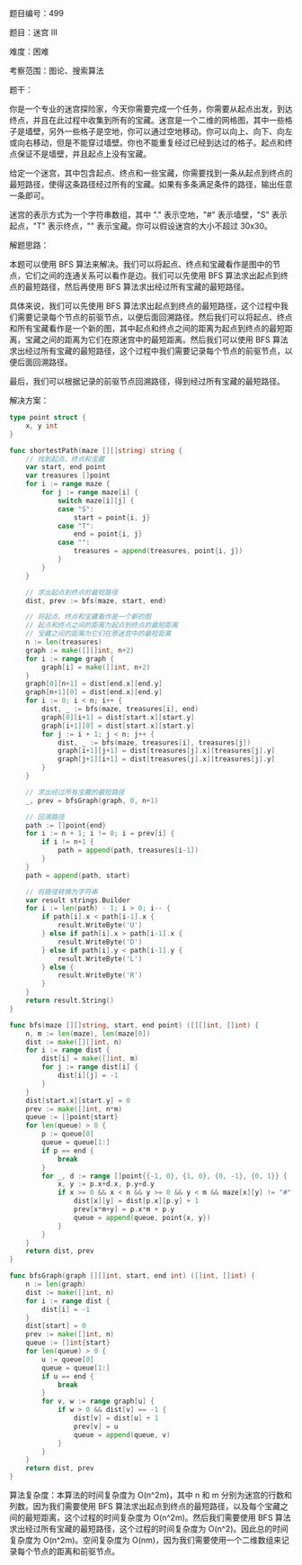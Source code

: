 题目编号：499

题目：迷宫 III

难度：困难

考察范围：图论、搜索算法

题干：

你是一个专业的迷宫探险家，今天你需要完成一个任务，你需要从起点出发，到达终点，并且在此过程中收集到所有的宝藏。迷宫是一个二维的网格图，其中一些格子是墙壁，另外一些格子是空地，你可以通过空地移动。你可以向上、向下、向左或向右移动，但是不能穿过墙壁。你也不能重复经过已经到达过的格子。起点和终点保证不是墙壁，并且起点上没有宝藏。

给定一个迷宫，其中包含起点、终点和一些宝藏，你需要找到一条从起点到终点的最短路径，使得这条路径经过所有的宝藏。如果有多条满足条件的路径，输出任意一条即可。

迷宫的表示方式为一个字符串数组，其中 "." 表示空地，"#" 表示墙壁，"S" 表示起点，"T" 表示终点，"" 表示宝藏。你可以假设迷宫的大小不超过 30x30。

解题思路：

本题可以使用 BFS 算法来解决。我们可以将起点、终点和宝藏看作是图中的节点，它们之间的连通关系可以看作是边。我们可以先使用 BFS 算法求出起点到终点的最短路径，然后再使用 BFS 算法求出经过所有宝藏的最短路径。

具体来说，我们可以先使用 BFS 算法求出起点到终点的最短路径，这个过程中我们需要记录每个节点的前驱节点，以便后面回溯路径。然后我们可以将起点、终点和所有宝藏看作是一个新的图，其中起点和终点之间的距离为起点到终点的最短距离，宝藏之间的距离为它们在原迷宫中的最短距离。然后我们可以使用 BFS 算法求出经过所有宝藏的最短路径，这个过程中我们需要记录每个节点的前驱节点，以便后面回溯路径。

最后，我们可以根据记录的前驱节点回溯路径，得到经过所有宝藏的最短路径。

解决方案：

```go
type point struct {
    x, y int
}

func shortestPath(maze [][]string) string {
    // 找到起点、终点和宝藏
    var start, end point
    var treasures []point
    for i := range maze {
        for j := range maze[i] {
            switch maze[i][j] {
            case "S":
                start = point{i, j}
            case "T":
                end = point{i, j}
            case "":
                treasures = append(treasures, point{i, j})
            }
        }
    }

    // 求出起点到终点的最短路径
    dist, prev := bfs(maze, start, end)

    // 将起点、终点和宝藏看作是一个新的图
    // 起点和终点之间的距离为起点到终点的最短距离
    // 宝藏之间的距离为它们在原迷宫中的最短距离
    n := len(treasures)
    graph := make([][]int, n+2)
    for i := range graph {
        graph[i] = make([]int, n+2)
    }
    graph[0][n+1] = dist[end.x][end.y]
    graph[n+1][0] = dist[end.x][end.y]
    for i := 0; i < n; i++ {
        dist, _ := bfs(maze, treasures[i], end)
        graph[0][i+1] = dist[start.x][start.y]
        graph[i+1][0] = dist[start.x][start.y]
        for j := i + 1; j < n; j++ {
            dist, _ := bfs(maze, treasures[i], treasures[j])
            graph[i+1][j+1] = dist[treasures[j].x][treasures[j].y]
            graph[j+1][i+1] = dist[treasures[j].x][treasures[j].y]
        }
    }

    // 求出经过所有宝藏的最短路径
    _, prev = bfsGraph(graph, 0, n+1)

    // 回溯路径
    path := []point{end}
    for i := n + 1; i != 0; i = prev[i] {
        if i != n+1 {
            path = append(path, treasures[i-1])
        }
    }
    path = append(path, start)

    // 将路径转换为字符串
    var result strings.Builder
    for i := len(path) - 1; i > 0; i-- {
        if path[i].x < path[i-1].x {
            result.WriteByte('U')
        } else if path[i].x > path[i-1].x {
            result.WriteByte('D')
        } else if path[i].y < path[i-1].y {
            result.WriteByte('L')
        } else {
            result.WriteByte('R')
        }
    }
    return result.String()
}

func bfs(maze [][]string, start, end point) ([][]int, []int) {
    n, m := len(maze), len(maze[0])
    dist := make([][]int, n)
    for i := range dist {
        dist[i] = make([]int, m)
        for j := range dist[i] {
            dist[i][j] = -1
        }
    }
    dist[start.x][start.y] = 0
    prev := make([]int, n*m)
    queue := []point{start}
    for len(queue) > 0 {
        p := queue[0]
        queue = queue[1:]
        if p == end {
            break
        }
        for _, d := range []point{{-1, 0}, {1, 0}, {0, -1}, {0, 1}} {
            x, y := p.x+d.x, p.y+d.y
            if x >= 0 && x < n && y >= 0 && y < m && maze[x][y] != "#" && dist[x][y] == -1 {
                dist[x][y] = dist[p.x][p.y] + 1
                prev[x*m+y] = p.x*m + p.y
                queue = append(queue, point{x, y})
            }
        }
    }
    return dist, prev
}

func bfsGraph(graph [][]int, start, end int) ([]int, []int) {
    n := len(graph)
    dist := make([]int, n)
    for i := range dist {
        dist[i] = -1
    }
    dist[start] = 0
    prev := make([]int, n)
    queue := []int{start}
    for len(queue) > 0 {
        u := queue[0]
        queue = queue[1:]
        if u == end {
            break
        }
        for v, w := range graph[u] {
            if w > 0 && dist[v] == -1 {
                dist[v] = dist[u] + 1
                prev[v] = u
                queue = append(queue, v)
            }
        }
    }
    return dist, prev
}
```

算法复杂度：本算法的时间复杂度为 O(n^2m)，其中 n 和 m 分别为迷宫的行数和列数。因为我们需要使用 BFS 算法求出起点到终点的最短路径，以及每个宝藏之间的最短距离，这个过程的时间复杂度为 O(n^2m)。然后我们需要使用 BFS 算法求出经过所有宝藏的最短路径，这个过程的时间复杂度为 O(n^2)。因此总的时间复杂度为 O(n^2m)。空间复杂度为 O(nm)，因为我们需要使用一个二维数组来记录每个节点的距离和前驱节点。